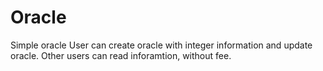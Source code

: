 # Oracle
Simple oracle
User can create oracle with integer information and update oracle. Other users can read inforamtion, without fee.

